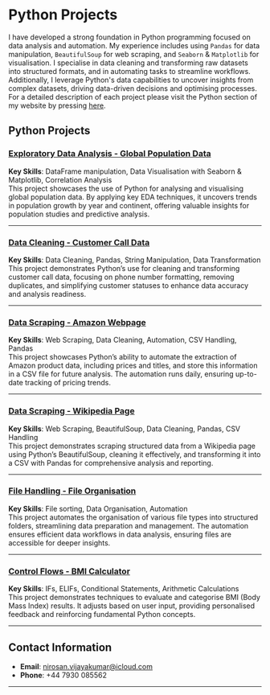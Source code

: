 # Python Projects

I have developed a strong foundation in Python programming focused on data analysis and automation. My experience includes using `Pandas` for data manipulation, `BeautifulSoup` for web scraping, and `Seaborn` & `Matplotlib` for visualisation. I specialise in data cleaning and transforming raw datasets into structured formats, and in automating tasks to streamline workflows. Additionally, I leverage Python's data capabilities to uncover insights from complex datasets, driving data-driven decisions and optimising processes. For a detailed description of each project please visit the Python section of my website by pressing [here](https://nirosan-v.github.io/-NirosanVijayakumar.github.io/python.html).

## Python Projects

### [Exploratory Data Analysis - Global Population Data](https://nirosan-v.github.io/-NirosanVijayakumar.github.io/python_eda.html)
**Key Skills**: DataFrame manipulation, Data Visualisation with Seaborn & Matplotlib, Correlation Analysis  
This project showcases the use of Python for analysing and visualising global population data. By applying key EDA techniques, it uncovers trends in population growth by year and continent, offering valuable insights for population studies and predictive analysis.

---

### [Data Cleaning - Customer Call Data](https://nirosan-v.github.io/-NirosanVijayakumar.github.io/python_clean.html)
**Key Skills**: Data Cleaning, Pandas, String Manipulation, Data Transformation  
This project demonstrates Python’s use for cleaning and transforming customer call data, focusing on phone number formatting, removing duplicates, and simplifying customer statuses to enhance data accuracy and analysis readiness.

---

### [Data Scraping - Amazon Webpage](https://nirosan-v.github.io/-NirosanVijayakumar.github.io/python_scraping_amazon.html)
**Key Skills**: Web Scraping, Data Cleaning, Automation, CSV Handling, Pandas  
This project showcases Python’s ability to automate the extraction of Amazon product data, including prices and titles, and store this information in a CSV file for future analysis. The automation runs daily, ensuring up-to-date tracking of pricing trends.

---

### [Data Scraping - Wikipedia Page](https://nirosan-v.github.io/-NirosanVijayakumar.github.io/python_scraping_wiki.html)
**Key Skills**: Web Scraping, BeautifulSoup, Data Cleaning, Pandas, CSV Handling  
This project demonstrates scraping structured data from a Wikipedia page using Python’s BeautifulSoup, cleaning it effectively, and transforming it into a CSV with Pandas for comprehensive analysis and reporting.

---

### [File Handling - File Organisation](https://nirosan-v.github.io/-NirosanVijayakumar.github.io/python_sorter.html)
**Key Skills**: File sorting, Data Organisation, Automation  
This project automates the organisation of various file types into structured folders, streamlining data preparation and management. The automation ensures efficient data workflows in data analysis, ensuring files are accessible for deeper insights.

---

### [Control Flows - BMI Calculator](https://nirosan-v.github.io/-NirosanVijayakumar.github.io/python_bmi.html)
**Key Skills**: IFs, ELIFs, Conditional Statements, Arithmetic Calculations  
This project demonstrates techniques to evaluate and categorise BMI (Body Mass Index) results. It adjusts based on user input, providing personalised feedback and reinforcing fundamental Python concepts.

---

## Contact Information

- **Email**: [nirosan.vijayakumar@icloud.com](mailto:nirosan.vijayakumar@icloud.com)
- **Phone**: +44 7930 085562
---
